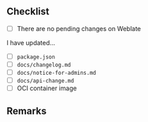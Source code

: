 <!-- This template is used only when merging the develop branch into the main branch. Please don't use this for other merge requests. -->

## Checklist

- [ ] There are no pending changes on Weblate

I have updated...

- [ ] `package.json`
- [ ] `docs/changelog.md`
- [ ] `docs/notice-for-admins.md`
- [ ] `docs/api-change.md`
- [ ] OCI container image

<!-- TODO: Add automated tests (task runners are currently down) -->

## Remarks

